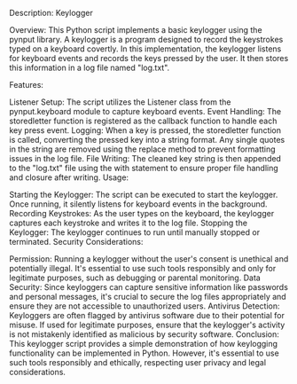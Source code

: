 Description: Keylogger

Overview:
This Python script implements a basic keylogger using the pynput library. A keylogger is a program designed to record the keystrokes typed on a keyboard covertly. In this implementation, the keylogger listens for keyboard events and records the keys pressed by the user. It then stores this information in a log file named "log.txt".

Features:

Listener Setup: The script utilizes the Listener class from the pynput.keyboard module to capture keyboard events.
Event Handling: The storedletter function is registered as the callback function to handle each key press event.
Logging: When a key is pressed, the storedletter function is called, converting the pressed key into a string format. Any single quotes in the string are removed using the replace method to prevent formatting issues in the log file.
File Writing: The cleaned key string is then appended to the "log.txt" file using the with statement to ensure proper file handling and closure after writing.
Usage:

Starting the Keylogger: The script can be executed to start the keylogger. Once running, it silently listens for keyboard events in the background.
Recording Keystrokes: As the user types on the keyboard, the keylogger captures each keystroke and writes it to the log file.
Stopping the Keylogger: The keylogger continues to run until manually stopped or terminated.
Security Considerations:

Permission: Running a keylogger without the user's consent is unethical and potentially illegal. It's essential to use such tools responsibly and only for legitimate purposes, such as debugging or parental monitoring.
Data Security: Since keyloggers can capture sensitive information like passwords and personal messages, it's crucial to secure the log files appropriately and ensure they are not accessible to unauthorized users.
Antivirus Detection: Keyloggers are often flagged by antivirus software due to their potential for misuse. If used for legitimate purposes, ensure that the keylogger's activity is not mistakenly identified as malicious by security software.
Conclusion:
This keylogger script provides a simple demonstration of how keylogging functionality can be implemented in Python. However, it's essential to use such tools responsibly and ethically, respecting user privacy and legal considerations.

